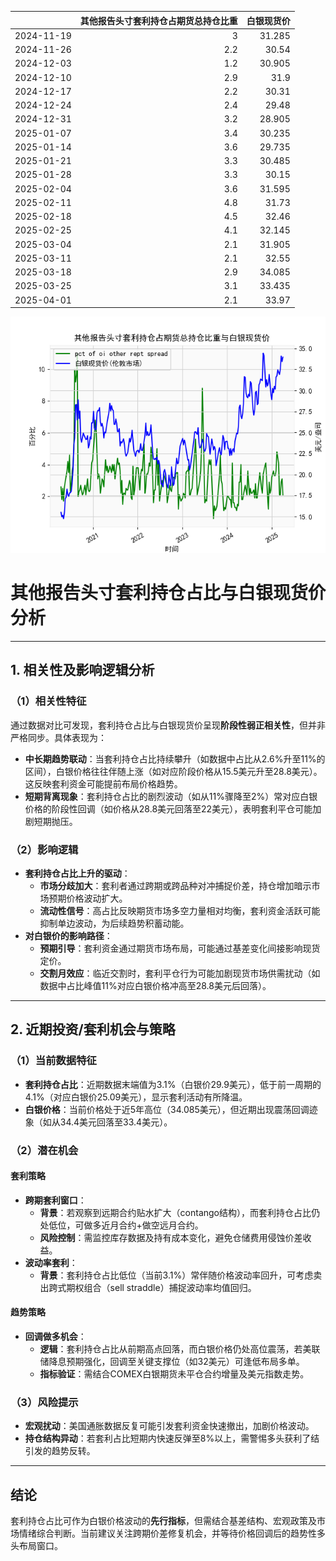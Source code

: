 |            |   其他报告头寸套利持仓占期货总持仓比重 |   白银现货价 |
|:-----------|---------------------------------------:|-------------:|
| 2024-11-19 |                                    3   |       31.285 |
| 2024-11-26 |                                    2.2 |       30.54  |
| 2024-12-03 |                                    1.2 |       30.905 |
| 2024-12-10 |                                    2.9 |       31.9   |
| 2024-12-17 |                                    2.2 |       30.31  |
| 2024-12-24 |                                    2.4 |       29.48  |
| 2024-12-31 |                                    3.2 |       28.905 |
| 2025-01-07 |                                    3.4 |       30.235 |
| 2025-01-14 |                                    3.6 |       29.735 |
| 2025-01-21 |                                    3.3 |       30.485 |
| 2025-01-28 |                                    3.3 |       30.15  |
| 2025-02-04 |                                    3.6 |       31.595 |
| 2025-02-11 |                                    4.8 |       31.73  |
| 2025-02-18 |                                    4.5 |       32.46  |
| 2025-02-25 |                                    4.1 |       32.145 |
| 2025-03-04 |                                    2.1 |       31.905 |
| 2025-03-11 |                                    2.1 |       32.55  |
| 2025-03-18 |                                    2.9 |       34.085 |
| 2025-03-25 |                                    3.1 |       33.435 |
| 2025-04-01 |                                    2.1 |       33.97  |

![图](2025-04-10_plot.png)



# 其他报告头寸套利持仓占比与白银现货价分析

---

## **1. 相关性及影响逻辑分析**

### **（1）相关性特征**
通过数据对比可发现，套利持仓占比与白银现货价呈现**阶段性弱正相关性**，但并非严格同步。具体表现为：
- **中长期趋势联动**：当套利持仓占比持续攀升（如数据中占比从2.6%升至11%的区间），白银价格往往伴随上涨（如对应阶段价格从15.5美元升至28.8美元）。这反映套利资金可能提前布局价格趋势。
- **短期背离现象**：套利持仓占比的剧烈波动（如从11%骤降至2%）常对应白银价格的阶段性回调（如价格从28.8美元回落至22美元），表明套利平仓可能加剧短期抛压。

### **（2）影响逻辑**
- **套利持仓占比上升的驱动**：
  - **市场分歧加大**：套利者通过跨期或跨品种对冲捕捉价差，持仓增加暗示市场预期价格波动扩大。
  - **流动性信号**：高占比反映期货市场多空力量相对均衡，套利资金活跃可能抑制单边波动，为后续趋势积蓄动能。
- **对白银价的影响路径**：
  - **预期引导**：套利资金通过期货市场布局，可能通过基差变化间接影响现货定价。
  - **交割月效应**：临近交割时，套利平仓行为可能加剧现货市场供需扰动（如数据中占比峰值11%对应白银价格冲高至28.8美元后回落）。

---

## **2. 近期投资/套利机会与策略**

### **（1）当前数据特征**
- **套利持仓占比**：近期数据末端值为3.1%（白银价29.9美元），低于前一周期的4.1%（对应白银价25.09美元），显示套利活动有所降温。
- **白银价格**：当前价格处于近5年高位（34.085美元），但近期出现震荡回调迹象（如从34.4美元回落至33.4美元）。

### **（2）潜在机会**
#### **套利策略**
- **跨期套利窗口**：
  - **背景**：若观察到远期合约贴水扩大（contango结构），而套利持仓占比仍处低位，可做多近月合约+做空远月合约。
  - **风险控制**：需监控库存数据及持有成本变化，避免仓储费用侵蚀价差收益。
- **波动率套利**：
  - **背景**：套利持仓占比低位（当前3.1%）常伴随价格波动率回升，可考虑卖出跨式期权组合（sell straddle）捕捉波动率均值回归。

#### **趋势策略**
- **回调做多机会**：
  - **逻辑**：套利持仓占比从前期高点回落，而白银价格仍处高位震荡，若美联储降息预期强化，回调至关键支撑位（如32美元）可逢低布局多单。
  - **指标验证**：需结合COMEX白银期货未平仓合约增量及美元指数走势。

### **（3）风险提示**
- **宏观扰动**：美国通胀数据反复可能引发套利资金快速撤出，加剧价格波动。
- **持仓结构异动**：若套利占比短期内快速反弹至8%以上，需警惕多头获利了结引发的趋势反转。

---

## **结论**
套利持仓占比可作为白银价格波动的**先行指标**，但需结合基差结构、宏观政策及市场情绪综合判断。当前建议关注跨期价差修复机会，并等待价格回调后的趋势性多头布局窗口。